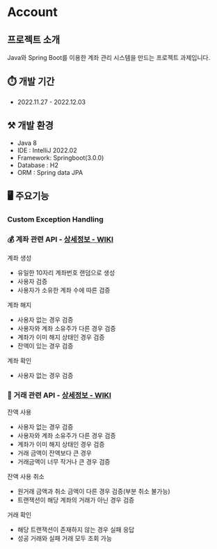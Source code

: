 # Account

## 프로젝트 소개
Java와 Spring Boot를 이용한 계좌 관리 시스템을 만드는 프로젝트 과제입니다. 

## ⏱️ 개발 기간
* 2022.11.27 - 2022.12.03 <br>

## ⚒️ 개발 환경 
* Java 8 <br>
* IDE : IntelliJ 2022.02 <br>
* Framework: Springboot(3.0.0)<br>
* Database : H2 <br>
* ORM : Spring data JPA <br>

## 🖥️ 주요기능 

### Custom Exception Handling 

### 💰 계좌 관련 API - [상세정보 - WIKI](https://github.com/heyazoo1007/Account/wiki/%EC%A3%BC%EC%9A%94-%EA%B8%B0%EB%8A%A5-%EC%86%8C%EA%B0%9C(Account))

계좌 생성 
* 유일한 10자리 계좌번호 랜덤으로 생성
* 사용자 검증 
* 사용자가 소유한 계좌 수에 따른 검증 

계좌 해지 
* 사용자 없는 경우 검증 
* 사용자와 계좌 소유주가 다른 경우 검증
* 계좌가 이미 해지 상태인 경우 검증 
* 잔액이 있는 경우 검증 

계좌 확인 
* 사용자 없는 경우 검증 <br>

### 💸 거래 관련 API - [상세정보 - WIKI](https://github.com/heyazoo1007/Account/wiki/%EC%A3%BC%EC%9A%94-%EA%B8%B0%EB%8A%A5-%EC%86%8C%EA%B0%9C(Transaction))
잔액 사용 
* 사용자 없는 경우 검증 
* 사용자와 계좌 소유주가 다른 경우 검증
* 계좌가 이미 해지 상태인 경우 검증 
* 거래 금액이 잔액보다 큰 경우 
* 거래금액이 너무 작거나 큰 경우 검증 

잔액 사용 취소
* 원거래 금액과 취소 금액이 다른 경우 검증(부분 취소 불가능)
* 트랜잭션이 해당 계좌의 거래가 아닌 경우 검증 

거래 확인
* 해당 트랜잭션이 존재하지 않는 경우 실패 응답 
* 성공 거래와 실패 거래 모두 조회 가능 

